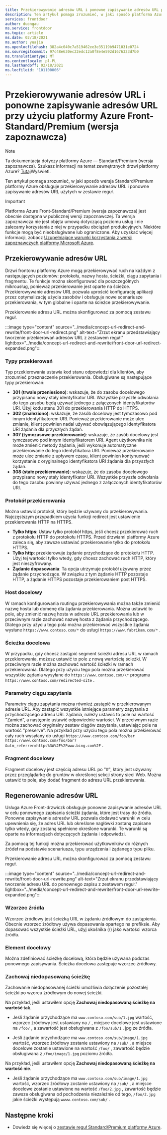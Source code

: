 ```yaml
---
title: Przekierowywanie adresów URL i ponowne zapisywanie adresów URL przy użyciu platformy Azure Front-Standard/Premium (wersja zapoznawcza)
description: Ten artykuł pomaga zrozumieć, w jaki sposób platforma Azure front-drzwi obsługuje przekierowywanie adresów URL i ponowne zapisywanie adresów URL przy użyciu zestawu reguł dla drzwi platformy Azure.
services: frontdoor
author: duongau
ms.service: frontdoor
ms.topic: article
ms.date: 02/18/2021
ms.author: yuajia
ms.openlocfilehash: 382a4c040c7a519462ee3e35119b9471031e0724
ms.sourcegitcommit: 97c48e630ec22edc12a0f8e4e592d1676323d7b0
ms.translationtype: MT
ms.contentlocale: pl-PL
ms.lasthandoff: 02/18/2021
ms.locfileid: "101100006"
---
```

# <a name="url-redirect-and-url-rewrite-with-azure-front-door-standardpremium-preview"></a>Przekierowywanie adresów URL i ponowne zapisywanie adresów URL przy użyciu platformy Azure Front-Standard/Premium (wersja zapoznawcza)

> [!Note]
> Ta dokumentacja dotyczy platformy Azure — Standard/Premium (wersja zapoznawcza). Szukasz informacji na temat zewnętrznych drzwi platformy Azure? [Tutaj](../front-door-overview.md)Wyświetl.

Ten artykuł pomaga zrozumieć, w jaki sposób wersja Standard/Premium platformy Azure obsługuje przekierowywanie adresów URL i ponowne zapisywanie adresów URL użytych w zestawie reguł.

> [!IMPORTANT]
> Platforma Azure Front-Standard/Premium (wersja zapoznawcza) jest obecnie dostępna w publicznej wersji zapoznawczej.
> Ta wersja zapoznawcza nie jest objęta umową dotyczącą poziomu usług i nie zalecamy korzystania z niej w przypadku obciążeń produkcyjnych. Niektóre funkcje mogą być nieobsługiwane lub ograniczone.
> Aby uzyskać więcej informacji, zobacz [Uzupełniające warunki korzystania z wersji zapoznawczych platformy Microsoft Azure](https://azure.microsoft.com/support/legal/preview-supplemental-terms/).

## <a name="url-redirect"></a>Przekierowywanie adresów URL

Drzwi frontonu platformy Azure mogą przekierowywać ruch na każdym z następujących poziomów: protokołu, nazwy hosta, ścieżki, ciągu zapytania i fragmentu. Te funkcje można skonfigurować dla poszczególnych mikrousług, ponieważ przekierowanie jest oparte na ścieżce. Przekierowywanie adresów URL pozwala uprościć konfigurację aplikacji przez optymalizację użycia zasobów i obsługuje nowe scenariusze przekierowania, w tym globalne i oparte na ścieżce przekierowywanie.

Przekierowanie adresu URL można skonfigurować za pomocą zestawu reguł.

:::image type="content" source="../media/concept-url-redirect-and-rewrite/front-door-url-redirect.png" alt-text="Zrzut ekranu przedstawiający tworzenie przekierowań adresów URL z zestawem reguł." lightbox="../media/concept-url-redirect-and-rewrite/front-door-url-redirect-expanded.png":::

### <a name="redirection-types"></a>Typy przekierowań
Typ przekierowania ustawia kod stanu odpowiedzi dla klientów, aby zrozumieć przeznaczenie przekierowania. Obsługiwane są następujące typy przekierowań:

* **301 (trwale przeniesiono)**: wskazuje, że do zasobu docelowego przypisano nowy stały identyfikator URI. Wszystkie przyszłe odwołania do tego zasobu będą używać jednego z załączonych identyfikatorów URI. Użyj kodu stanu 301 do przekierowania HTTP do HTTPS.
* **302 (znaleziono)**: wskazuje, że zasób docelowy jest tymczasowo pod innym identyfikatorem URI. Ponieważ przekierowanie może ulec zmianie, klient powinien nadal używać obowiązującego identyfikatora URI żądania dla przyszłych żądań.
* **307 (tymczasowe przekierowanie)**: wskazuje, że zasób docelowy jest tymczasowo pod innym identyfikatorem URI. Agent użytkownika nie może zmienić metody żądania, jeśli wykonuje automatyczne przekierowanie do tego identyfikatora URI. Ponieważ przekierowanie może ulec zmianie z upływem czasu, klient powinien kontynuować korzystanie z oryginalnego identyfikatora URI żądania dla przyszłych żądań.
* **308 (stałe przekierowanie)**: wskazuje, że do zasobu docelowego przypisano nowy stały identyfikator URI. Wszystkie przyszłe odwołania do tego zasobu powinny używać jednego z załączonych identyfikatorów URI.

### <a name="redirection-protocol"></a>Protokół przekierowania
Można ustawić protokół, który będzie używany do przekierowywania. Najczęstszym przypadkiem użycia funkcji redirect jest ustawienie przekierowania HTTP na HTTPS.

* **Tylko https**: Ustaw tylko protokół https, jeśli chcesz przekierować ruch z protokołu HTTP do protokołu HTTPS. Przed drzwiami platformy Azure zaleca się, aby zawsze ustawiać przekierowanie tylko do protokołu HTTPS.
* **Tylko http**: przekierowuje żądanie przychodzące do protokołu HTTP. Użyj tej wartości tylko wtedy, gdy chcesz zachować ruch HTTP, który jest nieszyfrowany.
* **Żądanie dopasowania**: Ta opcja utrzymuje protokół używany przez żądanie przychodzące. W związku z tym żądanie HTTP pozostaje HTTP, a żądanie HTTPS pozostaje przekierowaniem post HTTPS.

### <a name="destination-host"></a>Host docelowy
W ramach konfigurowania routingu przekierowywania można także zmienić nazwę hosta lub domenę dla żądania przekierowania. Można ustawić to pole, aby zmienić nazwę hosta w adresie URL przekierowania lub w przeciwnym razie zachować nazwę hosta z żądania przychodzącego. Dlatego przy użyciu tego pola można przekierować wszystkie żądania wysłane `https://www.contoso.com/*` do usługi `https://www.fabrikam.com/*` .

### <a name="destination-path"></a>Ścieżka docelowa
W przypadku, gdy chcesz zastąpić segment ścieżki adresu URL w ramach przekierowania, możesz ustawić to pole z nową wartością ścieżki. W przeciwnym razie można zachować wartość ścieżki w ramach przekierowania. Dlatego przy użyciu tego pola można przekierować wszystkie żądania wysyłane do `https://www.contoso.com/\*` programu  `https://www.contoso.com/redirected-site` .

### <a name="query-string-parameters"></a>Parametry ciągu zapytania
Parametry ciągu zapytania można również zastąpić w przekierowanym adresie URL. Aby zastąpić wszystkie istniejące parametry zapytania z przychodzącego adresu URL żądania, należy ustawić to pole na wartość "Zamień", a następnie ustawić odpowiednie wartości. W przeciwnym razie można zachować oryginalny zestaw ciągów zapytania, ustawiając pole na wartość "preserve". Na przykład przy użyciu tego pola można przekierować cały ruch wysyłany do usługi `https://www.contoso.com/foo/bar` `https://www.contoso.com/foo/bar?&utm_referrer=https%3A%2F%2Fwww.bing.com%2F` . 

### <a name="destination-fragment"></a>Fragment docelowy
Fragment docelowy jest częścią adresu URL po "#", który jest używany przez przeglądarkę do gruntów w określonej sekcji strony sieci Web. Można ustawić to pole, aby dodać fragment do adresu URL przekierowania.

## <a name="url-rewrite"></a>Regenerowanie adresów URL

Usługa Azure Front-drzwiczk obsługuje ponowne zapisywanie adresów URL w celu ponownego zapisania ścieżki żądania, które jest trasy do źródła. Ponowne zapisywanie adresów URL pozwala dodawać warunki w celu upewnienia się, że adres URL lub określone nagłówki zostaną zapisane tylko wtedy, gdy zostaną spełnione określone warunki. Te warunki są oparte na informacjach dotyczących żądania i odpowiedzi.

Za pomocą tej funkcji można przekierować użytkowników do różnych źródeł na podstawie scenariusza, typu urządzenia i żądanego typu pliku.

Przekierowanie adresu URL można skonfigurować za pomocą zestawu reguł.

:::image type="content" source="../media/concept-url-redirect-and-rewrite/front-door-url-rewrite.png" alt-text="Zrzut ekranu przedstawiający tworzenie adresu URL do ponownego zapisu z zestawem reguł." lightbox="../media/concept-url-redirect-and-rewrite/front-door-url-rewrite-expanded.png":::

### <a name="source-pattern"></a>Wzorzec źródła

Wzorzec źródłowy jest ścieżką URL w żądaniu źródłowym do zastąpienia. Obecnie wzorzec źródłowy używa dopasowania opartego na prefiksie. Aby dopasować wszystkie ścieżki URL, użyj ukośnika (/) jako wartości wzorca źródła.

### <a name="destination"></a>Element docelowy

Można zdefiniować ścieżkę docelową, która będzie używana podczas ponownego zapisywania. Ścieżka docelowa zastępuje wzorzec źródłowy.

### <a name="preserve-unmatched-path"></a>Zachowaj niedopasowaną ścieżkę

Zachowanie niedopasowanej ścieżki umożliwia dołączenie pozostałej ścieżki po wzorcu źródłowym do nowej ścieżki.

Na przykład, jeśli ustawiłem opcję **Zachowaj niedopasowaną ścieżkę na wartość tak**.
* Jeśli żądanie przychodzące ma `www.contoso.com/sub/1.jpg` wartość, wzorzec źródłowy jest ustawiany na `/` , miejsce docelowe jest ustawione na `/foo/` , a zawartość jest obsługiwana z `/foo/sub/1` . jpg ze źródła.

* Jeśli żądanie przychodzące ma `www.contoso.com/sub/image/1.jpg` wartość, wzorzec źródłowy zostanie ustawiony na `/sub/` , a miejsce docelowe zostanie ustawione na wartość `/foo/` , zawartość będzie obsługiwana z `/foo/image/1.jpg` poziomu źródła.

Na przykład, jeśli ustawiłem opcję **Zachowaj niedopasowaną ścieżkę na wartość nie**.
* Jeśli żądanie przychodzące ma `www.contoso.com/sub/image/1.jpg` wartość, wzorzec źródłowy zostanie ustawiony na `/sub/` , a miejsce docelowe zostanie ustawione na wartość `/foo/2.jpg` , zawartość będzie zawsze obsługiwana od pochodzenia niezależnie od tego, `/foo/2.jpg` jakie ścieżki występują `wwww.contoso.com/sub/` .

## <a name="next-steps"></a>Następne kroki

* Dowiedz się więcej o [zestawie reguł Standard/Premium platformy Azure](concept-rule-set.md).

